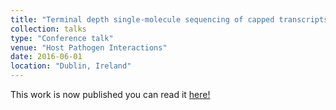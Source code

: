 ```yaml
---
title: "Terminal depth single-molecule sequencing of capped transcripts reveals host-pathogen dynamics in human macrophages"
collection: talks
type: "Conference talk"
venue: "Host Pathogen Interactions"
date: 2016-06-01
location: "Dublin, Ireland"
---
```


This work is now published you can read it [here!](https://jvi.asm.org/content/94/10/e01720-19)
